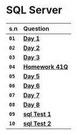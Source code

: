 # **SQL Server**

| s.n      | Question   |
| :------- | :--------- |
| **`01`** | [**Day 1**](https://github.com/nayanR3/SkillMineSQL/blob/master/files/01.%20Dec%2027.sql) |
| **`02`** | [**Day 2**](https://github.com/nayanR3/SkillMineSQL/blob/master/files/02.%20Dec%2028.sql) |
| **`03`** | [**Day 3**](https://github.com/nayanR3/SkillMineSQL/blob/master/files/03.%20Dec%2029.sql) |
| **`04`** | [**Homework 41Q**](https://github.com/nayanR3/SkillMineSQL/blob/master/files/04.%20Jan%204.sql) |
| **`05`** | [**Day 5**](https://github.com/nayanR3/SkillMineSQL/blob/master/files/05.%20Jan%205.sql) |
| **`06`** | [**Day 6**](https://github.com/nayanR3/SkillMineSQL/blob/master/files/06.%20Jan%206.sql) |
| **`07`** | [**Day 7**](https://github.com/nayanR3/SkillMineSQL/blob/master/files/07.%20Jan%209.sql) |
| **`08`** | [**Day 8**](https://github.com/nayanR3/SkillMineSQL/blob/master/files/08.%20Jan%2010.sql) |
| **`09`** | [**sql Test 1**](https://github.com/nayanR3/SkillMineSQL/blob/master/files/SQL%20Test%201.sql) |
| **`10`** | [**sql Test 2**](https://github.com/nayanR3/SkillMineSQL/blob/master/files/SQL%20Test%202.sql) |
